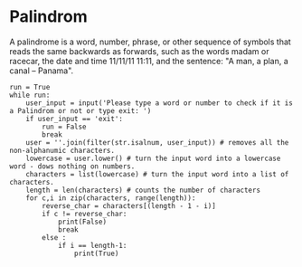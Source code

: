 # Palindrom
A palindrome is a word, number, phrase, or other sequence of symbols that reads the same backwards as forwards, such as the words madam or racecar, the date and time 11/11/11 11:11, and the sentence: "A man, a plan, a canal – Panama".

    run = True
    while run:
        user_input = input('Please type a word or number to check if it is a Palindrom or not or type exit: ')
        if user_input == 'exit':
            run = False
            break
        user = ''.join(filter(str.isalnum, user_input)) # removes all the non-alphanumic characters.
        lowercase = user.lower() # turn the input word into a lowercase word - dows nothing on numbers.
        characters = list(lowercase) # turn the input word into a list of characters.
        length = len(characters) # counts the number of characters
        for c,i in zip(characters, range(length)):
            reverse_char = characters[(length - 1 - i)]
            if c != reverse_char:
                print(False)
                break
            else :
                if i == length-1:
                    print(True)

